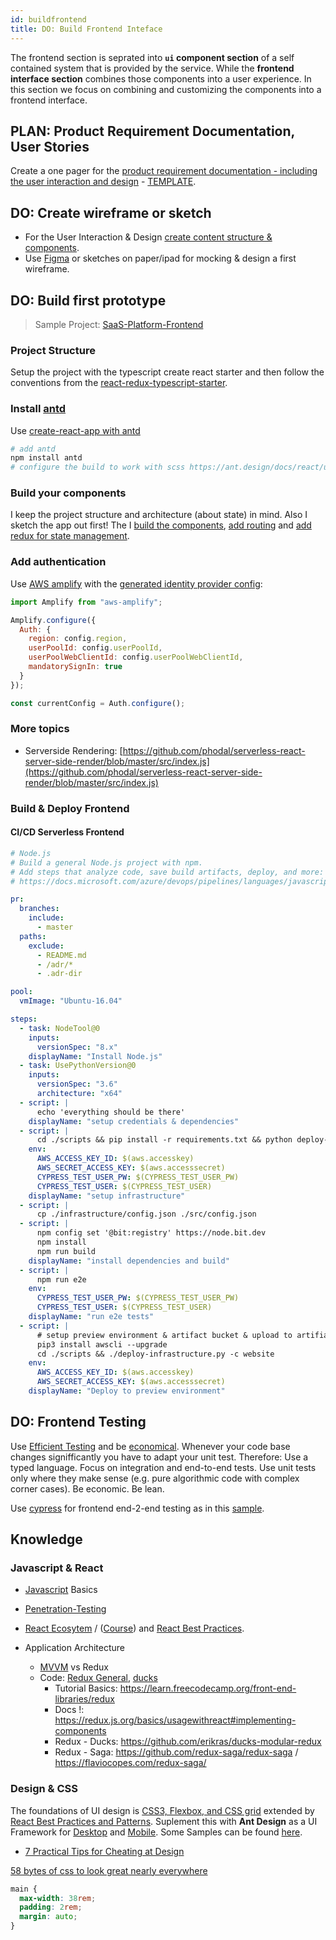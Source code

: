 ```yaml
---
id: buildfrontend
title: DO: Build Frontend Inteface
---
```


The frontend section is seprated into **`ui` component section** of a self contained system that is provided by the service. While the **frontend interface section** combines those components into a user experience. In this section we focus on combining and customizing the components into a frontend interface.

## PLAN: Product Requirement Documentation, User Stories

Create a one pager for the [product requirement documentation - including the user interaction and design](https://web.archive.org/web/20190422164155/https://www.atlassian.com/agile/product-management/requirements) - [TEMPLATE](https://docs.google.com/document/d/1-kKH6L1eHzGRNX_59DEK1D-u7TPns79OVBOkbtdZvsA/edit#).

## DO: Create wireframe or sketch

- For the User Interaction & Design [create content structure & components](https://developers.google.com/web/fundamentals/codelabs/your-first-multi-screen-site/#create_your_content_and_structure).
- Use [Figma](https://web.archive.org/web/20190702182848/https://blog.nicolesaidy.com/how-to-streamline-your-ui-ux-workflow-with-figma-b72c30596435?gi=63b99c4f1c0c) or sketches on paper/ipad for mocking & design a first wireframe.

## DO: Build first prototype

> Sample Project: [SaaS-Platform-Frontend](https://github.com/denseidel/saas-platform-frontend)

### Project Structure

Setup the project with the typescript create react starter and then follow the conventions from the [react-redux-typescript-starter](https://github.com/microsoft/TypeScript-React-Redux-Starter).

### Install [antd](https://ant.design/docs/react/use-in-typescript)

Use [create-react-app with antd](https://ant.design/docs/react/use-with-create-react-app)

```bash
# add antd
npm install antd
# configure the build to work with scss https://ant.design/docs/react/use-with-create-react-app#Advanced-Guides (required for antd)
```

### Build your components

I keep the project structure and architecture (about state) in mind. Also I sketch the app out first!
The I [build the components](https://www.udemy.com/react-the-complete-guide-incl-redux/learn/v4/t/lecture/8108994?start=0), [add routing](https://www.udemy.com/react-the-complete-guide-incl-redux/learn/v4/t/lecture/8145908?start=0) and [add redux for state management](https://www.udemy.com/react-the-complete-guide-incl-redux/learn/v4/t/lecture/8211904?start=0).

### Add authentication

Use [AWS amplify](https://aws-amplify.github.io/docs/js/authentication#manual-setup) with the [generated identity provider config](../platform/iam.md#saas-aws-cognito):

```js
import Amplify from "aws-amplify";

Amplify.configure({
  Auth: {
    region: config.region,
    userPoolId: config.userPoolId,
    userPoolWebClientId: config.userPoolWebClientId,
    mandatorySignIn: true
  }
});

const currentConfig = Auth.configure();
```

### More topics

- Serverside Rendering: [https://github.com/phodal/serverless-react-server-side-render/blob/master/src/index.js](https://github.com/phodal/serverless-react-server-side-render/blob/master/src/index.js)

### Build & Deploy Frontend

#### CI/CD Serverless Frontend

```yaml
# Node.js
# Build a general Node.js project with npm.
# Add steps that analyze code, save build artifacts, deploy, and more:
# https://docs.microsoft.com/azure/devops/pipelines/languages/javascript

pr:
  branches:
    include:
      - master
  paths:
    exclude:
      - README.md
      - /adr/*
      - .adr-dir

pool:
  vmImage: "Ubuntu-16.04"

steps:
  - task: NodeTool@0
    inputs:
      versionSpec: "8.x"
    displayName: "Install Node.js"
  - task: UsePythonVersion@0
    inputs:
      versionSpec: "3.6"
      architecture: "x64"
  - script: |
      echo 'everything should be there'
    displayName: "setup credentials & dependencies"
  - script: |
      cd ./scripts && pip install -r requirements.txt && python deploy-infrastructure.py -c infrastructure -ni True
    env:
      AWS_ACCESS_KEY_ID: $(aws.accesskey)
      AWS_SECRET_ACCESS_KEY: $(aws.accesssecret)
      CYPRESS_TEST_USER_PW: $(CYPRESS_TEST_USER_PW)
      CYPRESS_TEST_USER: $(CYPRESS_TEST_USER)
    displayName: "setup infrastructure"
  - script: |
      cp ./infrastructure/config.json ./src/config.json
  - script: |
      npm config set '@bit:registry' https://node.bit.dev
      npm install 
      npm run build
    displayName: "install dependencies and build"
  - script: |
      npm run e2e
    env:
      CYPRESS_TEST_USER_PW: $(CYPRESS_TEST_USER_PW)
      CYPRESS_TEST_USER: $(CYPRESS_TEST_USER)
    displayName: "run e2e tests"
  - script: |
      # setup preview environment & artifact bucket & upload to artifiact bucket
      pip3 install awscli --upgrade
      cd ./scripts && ./deploy-infrastructure.py -c website
    env:
      AWS_ACCESS_KEY_ID: $(aws.accesskey)
      AWS_SECRET_ACCESS_KEY: $(aws.accesssecret)
    displayName: "Deploy to preview environment"
```

## DO: Frontend Testing

Use [Efficient Testing](https://medium.com/@darioghilardi/end-to-end-testing-on-a-react-redux-app-10f5a26f2f61) and be [economical](https://jobs.zalando.com/tech/blog/economic-perspective-testing/). Whenever your code base changes signifficantly you have to adapt your unit test. Therefore: Use a typed language. Focus on integration and end-to-end tests. Use unit tests only where they make sense (e.g. pure algorithmic code with complex corner cases). Be economic. Be lean.

Use [cypress](https://www.valentinog.com/blog/cypress/) for frontend end-2-end testing as in this [sample](https://github.com/denseidel/saas-platform-frontend/blob/master/cypress/integration/landingpage.js).

## Knowledge

### Javascript & React

- [Javascript](https://www.freecodecamp.org/news/beaucarnes/learn-javascript-full-course--j4Va5cR1p) Basics
- [Penetration-Testing](https://www.freecodecamp.org/news/beaucarnes/web-app-penetration-testing-full-course--pena5cR1p)
- [React Ecosytem](https://github.com/enaqx/awesome-react) / ([Course](https://www.udemy.com/react-the-complete-guide-incl-redux/)) and [React Best Practices](https://www.zerrtech.com/blog/react-design-best-practices).

- Application Architecture
  - [MVVM](https://medium.cobeisfresh.com/level-up-your-react-architecture-with-mvvm-a471979e3f21) vs Redux
  - Code: [Redux General](https://redux.js.org/faq/codestructure), [ducks](https://medium.freecodecamp.org/scaling-your-redux-app-with-ducks-6115955638be)
    - Tutorial Basics: https://learn.freecodecamp.org/front-end-libraries/redux
    - Docs !: https://redux.js.org/basics/usagewithreact#implementing-components
    - Redux - Ducks: https://github.com/erikras/ducks-modular-redux
    - Redux - Saga: https://github.com/redux-saga/redux-saga / https://flaviocopes.com/redux-saga/

### Design & CSS

The foundations of UI design is [CSS3, Flexbox, and CSS grid](https://developer.mozilla.org/en-US/docs/Web/Guide) extended by [React Best Practices and Patterns](https://www.sitepoint.com/react-architecture-best-practices/). Suplement this with **Ant Design** as a UI Framework for [Desktop](https://ant.design) and [Mobile](https://mobile.ant.design/docs/react/introduce). Some Samples can be found [here](https://github.com/ant-design/ant-design/issues/477).

- [7 Practical Tips for Cheating at Design](https://medium.com/refactoring-ui/7-practical-tips-for-cheating-at-design-40c736799886)

[58 bytes of css to look great nearly everywhere](https://jrl.ninja/etc/1/)

```css
main {
  max-width: 38rem;
  padding: 2rem;
  margin: auto;
}
```
